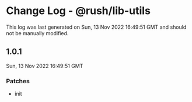 # Change Log - @rush/lib-utils

This log was last generated on Sun, 13 Nov 2022 16:49:51 GMT and should not be manually modified.

## 1.0.1
Sun, 13 Nov 2022 16:49:51 GMT

### Patches

- init

